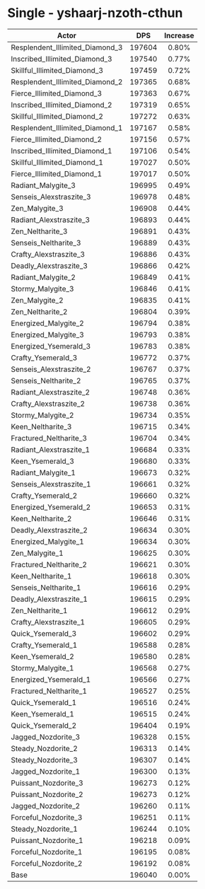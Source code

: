 # Single - yshaarj-nzoth-cthun
| Actor | DPS | Increase |
|---|:---:|:---:|
|Resplendent_Illimited_Diamond_3|197604|0.80%|
|Inscribed_Illimited_Diamond_3|197540|0.77%|
|Skillful_Illimited_Diamond_3|197459|0.72%|
|Resplendent_Illimited_Diamond_2|197365|0.68%|
|Fierce_Illimited_Diamond_3|197363|0.67%|
|Inscribed_Illimited_Diamond_2|197319|0.65%|
|Skillful_Illimited_Diamond_2|197272|0.63%|
|Resplendent_Illimited_Diamond_1|197167|0.58%|
|Fierce_Illimited_Diamond_2|197156|0.57%|
|Inscribed_Illimited_Diamond_1|197106|0.54%|
|Skillful_Illimited_Diamond_1|197027|0.50%|
|Fierce_Illimited_Diamond_1|197017|0.50%|
|Radiant_Malygite_3|196995|0.49%|
|Senseis_Alexstraszite_3|196978|0.48%|
|Zen_Malygite_3|196908|0.44%|
|Radiant_Alexstraszite_3|196893|0.44%|
|Zen_Neltharite_3|196891|0.43%|
|Senseis_Neltharite_3|196889|0.43%|
|Crafty_Alexstraszite_3|196886|0.43%|
|Deadly_Alexstraszite_3|196866|0.42%|
|Radiant_Malygite_2|196849|0.41%|
|Stormy_Malygite_3|196846|0.41%|
|Zen_Malygite_2|196835|0.41%|
|Zen_Neltharite_2|196804|0.39%|
|Energized_Malygite_2|196794|0.38%|
|Energized_Malygite_3|196793|0.38%|
|Energized_Ysemerald_3|196783|0.38%|
|Crafty_Ysemerald_3|196772|0.37%|
|Senseis_Alexstraszite_2|196767|0.37%|
|Senseis_Neltharite_2|196765|0.37%|
|Radiant_Alexstraszite_2|196748|0.36%|
|Crafty_Alexstraszite_2|196738|0.36%|
|Stormy_Malygite_2|196734|0.35%|
|Keen_Neltharite_3|196715|0.34%|
|Fractured_Neltharite_3|196704|0.34%|
|Radiant_Alexstraszite_1|196684|0.33%|
|Keen_Ysemerald_3|196680|0.33%|
|Radiant_Malygite_1|196673|0.32%|
|Senseis_Alexstraszite_1|196661|0.32%|
|Crafty_Ysemerald_2|196660|0.32%|
|Energized_Ysemerald_2|196653|0.31%|
|Keen_Neltharite_2|196646|0.31%|
|Deadly_Alexstraszite_2|196634|0.30%|
|Energized_Malygite_1|196634|0.30%|
|Zen_Malygite_1|196625|0.30%|
|Fractured_Neltharite_2|196621|0.30%|
|Keen_Neltharite_1|196618|0.30%|
|Senseis_Neltharite_1|196616|0.29%|
|Deadly_Alexstraszite_1|196615|0.29%|
|Zen_Neltharite_1|196612|0.29%|
|Crafty_Alexstraszite_1|196605|0.29%|
|Quick_Ysemerald_3|196602|0.29%|
|Crafty_Ysemerald_1|196588|0.28%|
|Keen_Ysemerald_2|196580|0.28%|
|Stormy_Malygite_1|196568|0.27%|
|Energized_Ysemerald_1|196566|0.27%|
|Fractured_Neltharite_1|196527|0.25%|
|Quick_Ysemerald_1|196516|0.24%|
|Keen_Ysemerald_1|196515|0.24%|
|Quick_Ysemerald_2|196404|0.19%|
|Jagged_Nozdorite_3|196328|0.15%|
|Steady_Nozdorite_2|196313|0.14%|
|Steady_Nozdorite_3|196307|0.14%|
|Jagged_Nozdorite_1|196300|0.13%|
|Puissant_Nozdorite_3|196273|0.12%|
|Puissant_Nozdorite_2|196273|0.12%|
|Jagged_Nozdorite_2|196260|0.11%|
|Forceful_Nozdorite_3|196251|0.11%|
|Steady_Nozdorite_1|196244|0.10%|
|Puissant_Nozdorite_1|196218|0.09%|
|Forceful_Nozdorite_1|196195|0.08%|
|Forceful_Nozdorite_2|196192|0.08%|
|Base|196040|0.00%|

